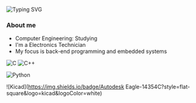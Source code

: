 ![Typing SVG](https://readme-typing-svg.demolab.com?font=Fira+Code&duration=4000&pause=100&center=true&vCenter=true&width=435&lines=Hi%2C+I'm+Jeferson+Marcante.;Welcome+to+my+profile.)

### About me

  - Computer Engineering: Studying
  - I'm a Electronics Technician
  - My focus is back-end programming and embedded systems

<!-- Languages -->
![C](https://img.shields.io/badge/C-00599C?style=for-the-badge&logo=c&logoColor=white)
![C++](https://img.shields.io/badge/C%2B%2B-00599C?style=for-the-badge&logo=c%2B%2B&logoColor=white)
<!-- ![C#](https://img.shields.io/badge/C%23-239120?style=for-the-badge&logo=c-sharp&logoColor=white) -->
![Python](https://img.shields.io/badge/Python-14354C?style=flat-square&logo=python&logoColor=white)
<!-- ![Assembly](https://img.shields.io/badge/Assembly-6E4C13?style=flat-square&logo=assembly) -->
<!-- ![Object-Pascal](https://img.shields.io/badge/Pascal-B0CE4E?style=flat-square&logo=pascal&logoColor=white) -->

<!-- Web -->
<!-- ![HTML5](https://img.shields.io/badge/-HTML5-E34F26?style=flat-square&logo=html5&logoColor=white) -->
<!-- ![CSS3](https://img.shields.io/badge/-CSS3-1572B6?style=flat-square&logo=css3) -->
<!-- ![JavaScript](https://img.shields.io/badge/-JavaScript-black?style=flat-square&logo=javascript) -->
<!-- ![TypeScript](https://img.shields.io/badge/-TypeScript-007ACC?style=flat-square&logo=typescript&logoColor=white) -->
<!-- ![PHP](https://img.shields.io/badge/PHP-777BB4?style=flat-square&logo=php&logoColor=white) -->

<!-- Electronics Design Platforms -->
![Kicad](https://img.shields.io/badge/Autodesk Eagle-14354C?style=flat-square&logo=kicad&logoColor=white)
<!-- ![Autodesk Eagle](https://img.shields.io/badge/Autodesk_Eagle-14354C?style=flat-square&logo=Autodesk_Eagle&logoColor=white) -->
<!-- ![Autodesk Fusion 360](https://img.shields.io/badge/Autodesk_Fusion360-14354C?style=flat-square&logo=Fusion360&logoColor=white) -->

<!-- Prototyping Platforms -->
<!-- ![Arduino](https://img.shields.io/badge/Arduino-00979D?style=for-the-badge&logo=Arduino&logoColor=white) -->
<!-- ![Espressif](https://img.shields.io/badge/espressif-E7352C?style=for-the-badge&logo=espressif&logoColor=white) -->
<!-- ![Raspberry](https://img.shields.io/badge/Raspberry%20Pi-A22846?style=for-the-badge&logo=Raspberry%20Pi&logoColor=white) -->

<!-- Mobile Frameworks -->
<!-- ![Flutter](https://img.shields.io/badge/Flutter-02569B?style=for-the-badge&logo=flutter&logoColor=white) -->
<!-- ![Xamarin](https://img.shields.io/badge/Xamarin-3498DB?style=for-the-badge&logo=xamarin&logoColor=white) -->
<!-- ![React Native](https://img.shields.io/badge/React_Native-20232A?style=for-the-badge&logo=react&logoColor=61DAFB)  -->

<!-- Database -->
<!-- ![MySQL](https://img.shields.io/badge/-MySQL-4479A1?style=flat-square&logo=mysql&logoColor=white) -->
<!-- ![Postgres](https://img.shields.io/badge/postgres-%23316192.svg?style=flat-square&logo=postgresql&logoColor=white) -->

<!-- Socials -->
<!-- ![LinkedIn](https://img.shields.io/badge/LinkedIn-0077B5?style=for-the-badge&logo=linkedin&logoColor=white) -->
<!-- ![GitHub](https://img.shields.io/badge/GitHub-100000?style=for-the-badge&logo=github&logoColor=white) -->
<!-- ![GitLab](https://img.shields.io/badge/GitLab-330F63?style=for-the-badge&logo=gitlab&logoColor=white) -->

<!-- OS -->
<!-- ![Windows](https://img.shields.io/badge/Windows-0078D6?style=for-the-badge&logo=windows&logoColor=white) --> 
<!-- ![Linux](https://img.shields.io/badge/Linux-FCC624?style=for-the-badge&logo=linux&logoColor=black) -->

<!--
**JefersonMarcante/JefersonMarcante** is a ✨ _special_ ✨ repository because its `README.md` (this file) appears on your GitHub profile.

Here are some ideas to get you started:

- 🔭 I’m currently working on ...
- 🌱 I’m currently learning ...
- 👯 I’m looking to collaborate on ...
- 🤔 I’m looking for help with ...
- 💬 Ask me about ...
- 📫 How to reach me: ...
- 😄 Pronouns: ...
- ⚡ Fun fact: ...

![Jeferson's GitHub stats](https://github-readme-stats.vercel.app/api?username=JefersonMarcante&theme=dark&hide=stars,commits,prs,issues,contribs)
![Top Langs](https://github-readme-stats.vercel.app/api/top-langs/?username=JefersonMarcante&layout=compact&langs_count=5&theme=dark)
![Readme Card](https://github-readme-stats.vercel.app/api/pin/?username=JefersonMarcante&repo={Repo})

![Nodejs](https://img.shields.io/badge/-Nodejs-339933?style=flat-square&logo=Node.js&logoColor=white)

![Bootstrap](https://img.shields.io/badge/-Bootstrap-563D7C?style=flat-square&logo=bootstrap)
![Django](https://img.shields.io/badge/Django-092E20?style=flat-square&logo=django&logoColor=white)
![Angular](https://img.shields.io/badge/-Angular-DD0031?style=flat-square&logo=angular)
![Ionic](https://img.shields.io/badge/-Ionic-3880FF?style=flat-square&logo=ionic&logoColor=white)
![Laravel](https://img.shields.io/badge/Laravel-FF2D20?style=flat-square&logo=laravel&logoColor=white)
![Apache](https://img.shields.io/badge/apache-%23D42029.svg?style=flat-square&logo=apache&logoColor=white)

![VSCode](https://img.shields.io/badge/-VSCode-007ACC?style=flat-square&logo=visual-studio-code&logoColor=white)

![AndroidStudio](https://img.shields.io/badge/Android-3DDC84?style=flat-square&logo=android&logoColor=white)
![Eclipse](https://img.shields.io/badge/-Eclipse-2C2255?style=flat-square&logo=eclipse&logoColor=white)
-->
